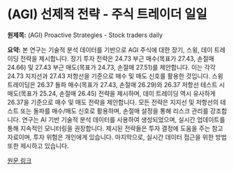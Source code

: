 # (AGI) 선제적 전략 - 주식 트레이더 일일

**원제목:** (AGI) Proactive Strategies - Stock traders daily

**요약:** 본 연구는 기술적 분석 데이터를 기반으로 AGI 주식에 대한 장기, 스윙, 데이 트레이딩 전략을 제시합니다.  장기 투자 전략은 24.73 부근 매수(목표가 27.43, 손절매 24.66) 및 27.43 부근 매도(목표가 24.73, 손절매 27.51)를 제안합니다.  이는 각각 24.73 지지선과 27.43 저항선을 기준으로 매수 및 매도 신호를 활용한 것입니다. 스윙 트레이딩은 26.37 돌파 매수(목표가 27.43, 손절매 26.29)와 26.37 저항선 테스트 시 매도(목표가 25.24, 손절매 26.45) 전략을 제시하며, 데이 트레이딩 역시 유사하게 26.37을 기준으로 매수 및 매도 전략을 제안합니다.  모든 전략은 지지선 및 저항선의 테스트 또는 돌파를 매수/매도 신호로 활용하며,  손절매 설정을 통해 리스크 관리를 강조합니다.  연구는 AI 기반 기술적 분석 데이터를 사용하여 생성되었으며, 실시간 업데이트를 통해 지속적인 모니터링을 권장합니다.  제시된 전략들은 투자 결정에 도움을 주는 참고 자료이며, 투자 위험은 개인에게 있습니다.  마지막으로,  실시간 데이터 접근을 위한 방법 또한 제시하고 있습니다.

[원문 링크](https://news.stocktradersdaily.com/news_release/52/%28AGI%29+Proactive+Strategies_072425113402.html)
